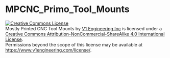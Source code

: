 # MPCNC_Primo_Tool_Mounts
<a rel="license" href="http://creativecommons.org/licenses/by-nc-sa/4.0/"><img alt="Creative Commons License" style="border-width:0" src="https://i.creativecommons.org/l/by-nc-sa/4.0/88x31.png" /></a><br /><span xmlns:dct="http://purl.org/dc/terms/" href="http://purl.org/dc/dcmitype/InteractiveResource" property="dct:title" rel="dct:type">Mostly Printed CNC Tool Mounts</span> by <a xmlns:cc="http://creativecommons.org/ns#" href="https://www.v1engineering.com/" property="cc:attributionName" rel="cc:attributionURL">V1 Engineering Inc</a> is licensed under a <a rel="license" href="http://creativecommons.org/licenses/by-nc-sa/4.0/">Creative Commons Attribution-NonCommercial-ShareAlike 4.0 International License</a>.<br />Permissions beyond the scope of this license may be available at <a xmlns:cc="http://creativecommons.org/ns#" href="https://www.v1engineering.com/license/" rel="cc:morePermissions">https://www.v1engineering.com/license/</a>.
